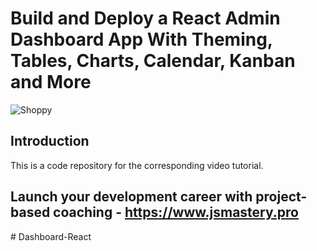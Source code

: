 # Build and Deploy a React Admin Dashboard App With Theming, Tables, Charts, Calendar, Kanban and More
![Shoppy](https://i.ibb.co/W6g39w3/image.png)

## Introduction
This is a code repository for the corresponding video tutorial.

## Launch your development career with project-based coaching - https://www.jsmastery.pro
#   D a s h b o a r d - R e a c t  
 